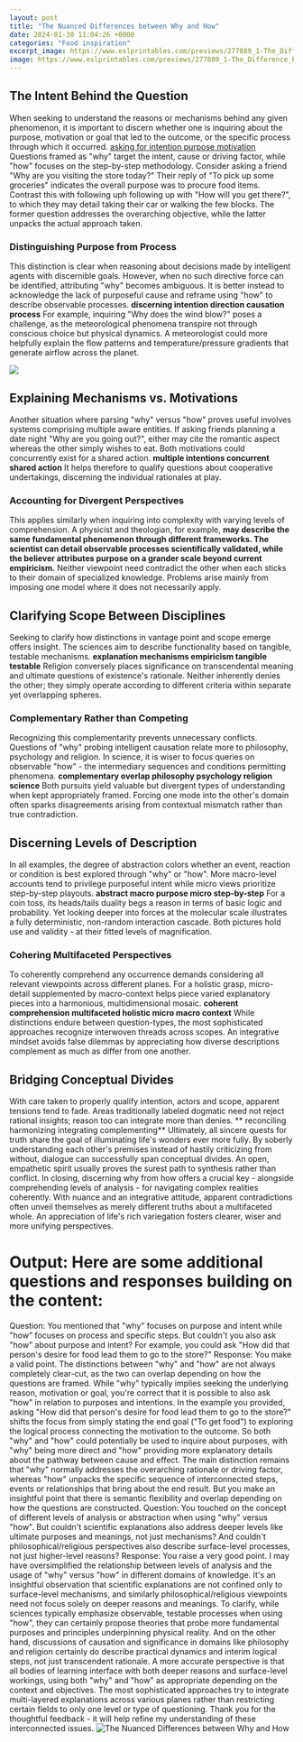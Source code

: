 ```yaml
---
layout: post
title: "The Nuanced Differences between Why and How"
date: 2024-01-30 11:04:26 +0000
categories: "Food inspiration"
excerpt_image: https://www.eslprintables.com/previews/277889_1-The_Difference_between_WHY_WHAT_FOR_When_why_how_to_use_WHY_WHAT_FOR_elementary_B_W_VERSION_INCLUDED_.jpg
image: https://www.eslprintables.com/previews/277889_1-The_Difference_between_WHY_WHAT_FOR_When_why_how_to_use_WHY_WHAT_FOR_elementary_B_W_VERSION_INCLUDED_.jpg
---
```


## The Intent Behind the Question
When seeking to understand the reasons or mechanisms behind any given phenomenon, it is important to discern whether one is inquiring about the purpose, motivation or goal that led to the outcome, or the specific process through which it occurred. [asking for intention purpose motivation](https://yt.io.vn/collection/abt) Questions framed as "why" target the intent, cause or driving factor, while "how" focuses on the step-by-step methodology. 
Consider asking a friend "Why are you visiting the store today?" Their reply of "To pick up some groceries" indicates the overall purpose was to procure food items. Contrast this with following uph following up with "How will you get there?", to which they may detail taking their car or walking the few blocks. The former question addresses the overarching objective, while the latter unpacks the actual approach taken.
### Distinguishing Purpose from Process
This distinction is clear when reasoning about decisions made by intelligent agents with discernible goals. However, when no such directive force can be identified, attributing "why" becomes ambiguous. It is better instead to acknowledge the lack of purposeful cause and reframe using "how" to describe observable processes. **discerning intention direction causation process** For example, inquiring "Why does the wind blow?" poses a challenge, as the meteorological phenomena transpire not through conscious choice but physical dynamics. A meteorologist could more helpfully explain the flow patterns and temperature/pressure gradients that generate airflow across the planet.

![](https://i.ytimg.com/vi/APNpDgl1_WQ/maxresdefault.jpg)
## Explaining Mechanisms vs. Motivations 
Another situation where parsing "why" versus "how" proves useful involves systems comprising multiple aware entities. If asking friends planning a date night "Why are you going out?", either may cite the romantic aspect whereas the other simply wishes to eat. Both motivations could concurrently exist for a shared action. **multiple intentions concurrent shared action** It helps therefore to qualify questions about cooperative undertakings, discerning the individual rationales at play.
### Accounting for Divergent Perspectives  
This applies similarly when inquiring into complexity with varying levels of comprehension. A physicist and theologian, for example, **may describe the same fundamental phenomenon through different frameworks. The scientist can detail observable processes scientifically validated, while the believer attributes purpose on a grander scale beyond current empiricism.** Neither viewpoint need contradict the other when each sticks to their domain of specialized knowledge. Problems arise mainly from imposing one model where it does not necessarily apply.
## Clarifying Scope Between Disciplines
Seeking to clarify how distinctions in vantage point and scope emerge offers insight. The sciences aim to describe functionality based on tangible, testable mechanisms. **explanation mechanisms empiricism tangible testable** Religion conversely places significance on transcendental meaning and ultimate questions of existence's rationale. Neither inherently denies the other; they simply operate according to different criteria within separate yet overlapping spheres.
### Complementary Rather than Competing 
Recognizing this complementarity prevents unnecessary conflicts. Questions of "why" probing intelligent causation relate more to philosophy, psychology and religion. In science, it is wiser to focus queries on observable "how" - the intermediary sequences and conditions permitting phenomena. **complementary overlap philosophy psychology religion science** Both pursuits yield valuable but divergent types of understanding when kept appropriately framed. Forcing one mode into the other's domain often sparks disagreements arising from contextual mismatch rather than true contradiction.
## Discerning Levels of Description
In all examples, the degree of abstraction colors whether an event, reaction or condition is best explored through "why" or "how". More macro-level accounts tend to privilege purposeful intent while micro views prioritize step-by-step playouts. **abstract macro purpose micro step-by-step** For a coin toss, its heads/tails duality begs a reason in terms of basic logic and probability. Yet looking deeper into forces at the molecular scale illustrates a fully deterministic, non-random interaction cascade. Both pictures hold use and validity - at their fitted levels of magnification. 
### Cohering Multifaceted Perspectives  
To coherently comprehend any occurrence demands considering all relevant viewpoints across different planes. For a holistic grasp, micro-detail supplemented by macro-context helps piece varied explanatory pieces into a harmonious, multidimensional mosaic. **coherent comprehension multifaceted holistic micro macro context** While distinctions endure between question-types, the most sophisticated approaches recognize interwoven threads across scopes. An integrative mindset avoids false dilemmas by appreciating how diverse descriptions complement as much as differ from one another.
## Bridging Conceptual Divides 
With care taken to properly qualify intention, actors and scope, apparent tensions tend to fade. Areas traditionally labeled dogmatic need not reject rational insights; reason too can integrate more than denies. ** reconciling harmonizing integrating complementing** Ultimately, all sincere quests for truth share the goal of illuminating life's wonders ever more fully. By soberly understanding each other's premises instead of hastily criticizing from without, dialogue can successfully span conceptual divides. An open, empathetic spirit usually proves the surest path to synthesis rather than conflict.
In closing, discerning why from how offers a crucial key - alongside comprehending levels of analysis - for navigating complex realities coherently. With nuance and an integrative attitude, apparent contradictions often unveil themselves as merely different truths about a multifaceted whole. An appreciation of life's rich variegation fosters clearer, wiser and more unifying perspectives.
# Output: Here are some additional questions and responses building on the content:
Question: You mentioned that "why" focuses on purpose and intent while "how" focuses on process and specific steps. But couldn't you also ask "how" about purpose and intent? For example, you could ask "How did that person's desire for food lead them to go to the store?"
Response: You make a valid point. The distinctions between "why" and "how" are not always completely clear-cut, as the two can overlap depending on how the questions are framed. While "why" typically implies seeking the underlying reason, motivation or goal, you're correct that it is possible to also ask "how" in relation to purposes and intentions. 
In the example you provided, asking "How did that person's desire for food lead them to go to the store?" shifts the focus from simply stating the end goal ("To get food") to exploring the logical process connecting the motivation to the outcome. So both "why" and "how" could potentially be used to inquire about purposes, with "why" being more direct and "how" providing more explanatory details about the pathway between cause and effect. 
The main distinction remains that "why" normally addresses the overarching rationale or driving factor, whereas "how" unpacks the specific sequence of interconnected steps, events or relationships that bring about the end result. But you make an insightful point that there is semantic flexibility and overlap depending on how the questions are constructed.
Question: You touched on the concept of different levels of analysis or abstraction when using "why" versus "how". But couldn't scientific explanations also address deeper levels like ultimate purposes and meanings, not just mechanisms? And couldn't philosophical/religious perspectives also describe surface-level processes, not just higher-level reasons?
Response: You raise a very good point. I may have oversimplified the relationship between levels of analysis and the usage of "why" versus "how" in different domains of knowledge. It's an insightful observation that scientific explanations are not confined only to surface-level mechanisms, and similarly philosophical/religious viewpoints need not focus solely on deeper reasons and meanings. 
To clarify, while sciences typically emphasize observable, testable processes when using "how", they can certainly propose theories that probe more fundamental purposes and principles underpinning physical reality. And on the other hand, discussions of causation and significance in domains like philosophy and religion certainly do describe practical dynamics and interim logical steps, not just transcendent rationale.
A more accurate perspective is that all bodies of learning interface with both deeper reasons and surface-level workings, using both "why" and "how" as appropriate depending on the context and objectives. The most sophisticated approaches try to integrate multi-layered explanations across various planes rather than restricting certain fields to only one level or type of questioning. Thank you for the thoughtful feedback - it will help refine my understanding of these interconnected issues.
![The Nuanced Differences between Why and How](https://www.eslprintables.com/previews/277889_1-The_Difference_between_WHY_WHAT_FOR_When_why_how_to_use_WHY_WHAT_FOR_elementary_B_W_VERSION_INCLUDED_.jpg)